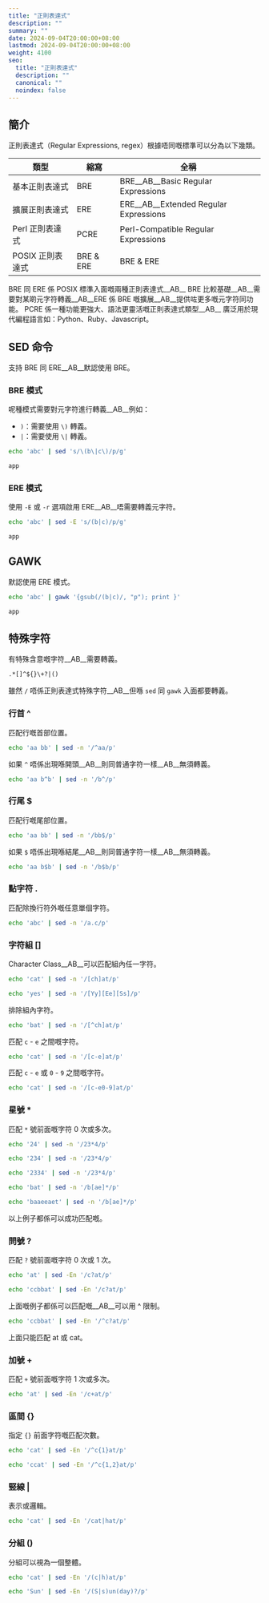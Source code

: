 ```yaml
---
title: "正則表達式"
description: ""
summary: ""
date: 2024-09-04T20:00:00+08:00
lastmod: 2024-09-04T20:00:00+08:00
weight: 4100
seo:
  title: "正則表達式"
  description: ""
  canonical: ""
  noindex: false
---
```


## 簡介

正則表達式（Regular Expressions, regex）根據唔同嘅標準可以分為以下幾類。

| 類型 | 縮寫 | 全稱 |
| --- | --- | --- |
| 基本正則表達式 | BRE | BRE__AB__Basic Regular Expressions |
| 擴展正則表達式 | ERE | ERE__AB__Extended Regular Expressions |
| Perl 正則表達式 | PCRE | Perl-Compatible Regular Expressions |
| POSIX 正則表達式 | BRE & ERE | BRE & ERE |

BRE 同 ERE 係 POSIX 標準入面嘅兩種正則表達式__AB__
BRE 比較基礎__AB__需要對某啲元字符轉義__AB__ERE 係 BRE 嘅擴展__AB__提供咗更多嘅元字符同功能。
PCRE 係一種功能更強大、語法更靈活嘅正則表達式類型__AB__
廣泛用於現代編程語言如：Python、Ruby、Javascript。

## SED 命令

支持 BRE 同 ERE__AB__默認使用 BRE。

### BRE 模式

呢種模式需要對元字符進行轉義__AB__例如：

* `)`：需要使用 `\)` 轉義。
* `|`：需要使用 `\|` 轉義。

```bash {frame="none"}
echo 'abc' | sed 's/\(b\|c\)/p/g'
```

```txt {frame="none"}
app
```

### ERE 模式

使用 `-E` 或 `-r` 選項啟用 ERE__AB__唔需要轉義元字符。

```bash {frame="none"}
echo 'abc' | sed -E 's/(b|c)/p/g'
```

```txt {frame="none"}
app
```

## GAWK

默認使用 ERE 模式。

```bash {frame="none"}
echo 'abc' | gawk '{gsub(/(b|c)/, "p"); print }'
```

```txt {frame="none"}
app
```

## 特殊字符

有特殊含意嘅字符__AB__需要轉義。

```txt {frame="none"}
.*[]^${}\+?|()
```

雖然 `/` 唔係正則表達式特殊字符__AB__但喺 `sed` 同 `gawk` 入面都要轉義。

### 行首 ^

匹配行嘅首部位置。

```bash {frame="none"}
echo 'aa bb' | sed -n '/^aa/p'
```

如果 `^` 唔係出現喺開頭__AB__則同普通字符一樣__AB__無須轉義。

```bash {frame="none"}
echo 'aa b^b' | sed -n '/b^/p'
```

### 行尾 $

匹配行嘅尾部位置。

```bash {frame="none"}
echo 'aa bb' | sed -n '/bb$/p'
```

如果 `$` 唔係出現喺結尾__AB__則同普通字符一樣__AB__無須轉義。

```bash {frame="none"}
echo 'aa b$b' | sed -n '/b$b/p'
```

### 點字符 \.

匹配除換行符外嘅任意單個字符。

```bash {frame="none"}
echo 'abc' | sed -n '/a.c/p'
```

### 字符組 []

Character Class__AB__可以匹配組內任一字符。

```bash {frame="none"}
echo 'cat' | sed -n '/[ch]at/p'
```

```bash {frame="none"}
echo 'yes' | sed -n '/[Yy][Ee][Ss]/p'
```

排除組內字符。

```bash {frame="none"}
echo 'bat' | sed -n '/[^ch]at/p'
```

匹配 `c` - `e` 之間嘅字符。

```bash {frame="none"}
echo 'cat' | sed -n '/[c-e]at/p'
```

匹配 `c` - `e` 或 `0` - `9` 之間嘅字符。

```bash {frame="none"}
echo 'cat' | sed -n '/[c-e0-9]at/p'
```

### 星號 *

匹配 `*` 號前面嘅字符 0 次或多次。

```bash {frame="none"}
echo '24' | sed -n '/23*4/p'
```

```bash {frame="none"}
echo '234' | sed -n '/23*4/p'
```

```bash {frame="none"}
echo '2334' | sed -n '/23*4/p'
```

```bash {frame="none"}
echo 'bat' | sed -n '/b[ae]*/p'
```

```bash {frame="none"}
echo 'baaeeaet' | sed -n '/b[ae]*/p'
```

以上例子都係可以成功匹配嘅。

### 問號 ?

匹配 `?` 號前面嘅字符 0 次或 1 次。

```bash {frame="none"}
echo 'at' | sed -En '/c?at/p'
```

```bash {frame="none"}
echo 'ccbbat' | sed -En '/c?at/p'
```

上面嘅例子都係可以匹配嘅__AB__可以用 ^ 限制。

```bash {frame="none"}
echo 'ccbbat' | sed -En '/^c?at/p'
```

上面只能匹配 at 或 cat。

### 加號 +

匹配 `+` 號前面嘅字符 1 次或多次。

```bash {frame="none"}
echo 'at' | sed -En '/c+at/p'
```

### 區間 {}

指定 `{}` 前面字符嘅匹配次數。

```bash {frame="none"}
echo 'cat' | sed -En '/^c{1}at/p'
```

```bash {frame="none"}
echo 'ccat' | sed -En '/^c{1,2}at/p'
```

### 竪線 |

表示或邏輯。

```bash {frame="none"}
echo 'cat' | sed -En '/cat|hat/p'
```

### 分組 ()

分組可以視為一個整體。

```bash {frame="none"}
echo 'cat' | sed -En '/(c|h)at/p'
```

```bash {frame="none"}
echo 'Sun' | sed -En '/(S|s)un(day)?/p'
```
